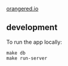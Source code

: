<a href="http://orangered.io">orangered.io</a>

## development

To run the app locally:

    make db
    make run-server
